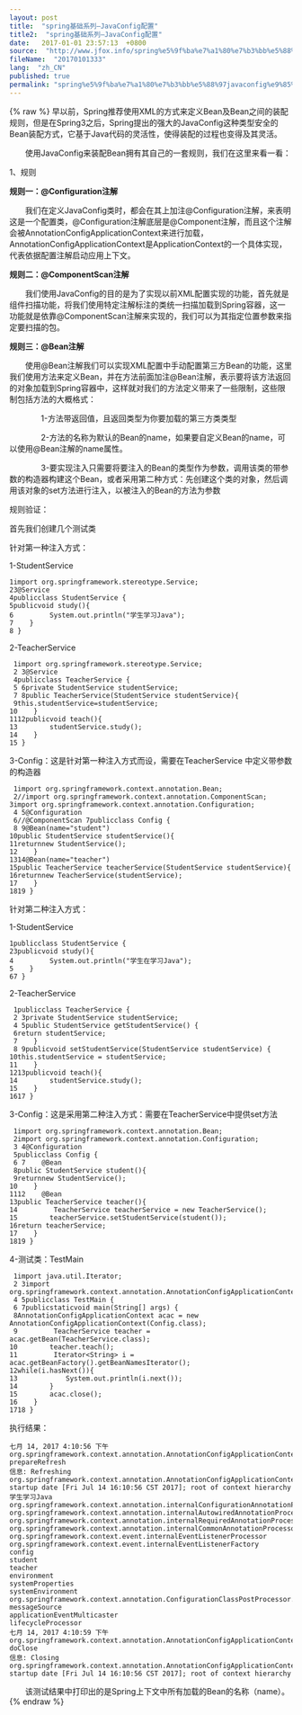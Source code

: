 ```yaml
---
layout: post
title:  "spring基础系列–JavaConfig配置"
title2:  "spring基础系列–JavaConfig配置"
date:   2017-01-01 23:57:13  +0800
source:  "http://www.jfox.info/spring%e5%9f%ba%e7%a1%80%e7%b3%bb%e5%88%97javaconfig%e9%85%8d%e7%bd%ae.html"
fileName:  "20170101333"
lang:  "zh_CN"
published: true
permalink: "spring%e5%9f%ba%e7%a1%80%e7%b3%bb%e5%88%97javaconfig%e9%85%8d%e7%bd%ae.html"
---
```

{% raw %}
早以前，Spring推荐使用XML的方式来定义Bean及Bean之间的装配规则，但是在Spring3之后，Spring提出的强大的JavaConfig这种类型安全的Bean装配方式，它基于Java代码的灵活性，使得装配的过程也变得及其灵活。

　　使用JavaConfig来装配Bean拥有其自己的一套规则，我们在这里来看一看：

1、规则

**规则一：@Configuration注解**

　　我们在定义JavaConfig类时，都会在其上加注@Configuration注解，来表明这是一个配置类，@Configuration注解底层是@Component注解，而且这个注解会被AnnotationConfigApplicationContext来进行加载，AnnotationConfigApplicationContext是ApplicationContext的一个具体实现，代表依据配置注解启动应用上下文。

**规则二：@ComponentScan注解**

　　我们使用JavaConfig的目的是为了实现以前XML配置实现的功能，首先就是组件扫描功能，将我们使用特定注解标注的类统一扫描加载到Spring容器，这一功能就是依靠@ComponentScan注解来实现的，我们可以为其指定位置参数来指定要扫描的包。

**规则三：@Bean注解**

　　使用@Bean注解我们可以实现XML配置中手动配置第三方Bean的功能，这里我们使用方法来定义Bean，并在方法前面加注@Bean注解，表示要将该方法返回的对象加载到Spring容器中，这样就对我们的方法定义带来了一些限制，这些限制包括方法的大概格式：

　　　　1-方法带返回值，且返回类型为你要加载的第三方类类型

　　　　2-方法的名称为默认的Bean的name，如果要自定义Bean的name，可以使用@Bean注解的name属性。

　　　　3-要实现注入只需要将要注入的Bean的类型作为参数，调用该类的带参数的构造器构建这个Bean，或者采用第二种方式：先创建这个类的对象，然后调用该对象的set方法进行注入，以被注入的Bean的方法为参数

规则验证：

首先我们创建几个测试类

针对第一种注入方式：

1-StudentService

    1import org.springframework.stereotype.Service;
    23@Service
    4publicclass StudentService {
    5publicvoid study(){
    6         System.out.println("学生学习Java");
    7    }
    8 }

2-TeacherService 

     1import org.springframework.stereotype.Service;
     2 3@Service
     4publicclass TeacherService {
     5 6private StudentService studentService;
     7 8public TeacherService(StudentService studentService){
     9this.studentService=studentService;
    10    }
    1112publicvoid teach(){
    13        studentService.study();
    14    }
    15 }

3-Config：这是针对第一种注入方式而设，需要在TeacherService 中定义带参数的构造器

     1import org.springframework.context.annotation.Bean;
     2//import org.springframework.context.annotation.ComponentScan; 3import org.springframework.context.annotation.Configuration;
     4 5@Configuration
     6//@ComponentScan 7publicclass Config {
     8 9@Bean(name="student")
    10public StudentService studentService(){
    11returnnew StudentService();
    12    }
    1314@Bean(name="teacher")
    15public TeacherService teacherService(StudentService studentService){
    16returnnew TeacherService(studentService);
    17    }
    1819 }

针对第二种注入方式：

1-StudentService

    1publicclass StudentService {
    23publicvoid study(){
    4         System.out.println("学生在学习Java");
    5    }
    67 }

2-TeacherService

     1publicclass TeacherService {
     2 3private StudentService studentService;
     4 5public StudentService getStudentService() {
     6return studentService;
     7    }
     8 9publicvoid setStudentService(StudentService studentService) {
    10this.studentService = studentService;
    11    }
    1213publicvoid teach(){
    14        studentService.study();
    15    }
    1617 }

3-Config：这是采用第二种注入方式：需要在TeacherService中提供set方法

     1import org.springframework.context.annotation.Bean;
     2import org.springframework.context.annotation.Configuration;
     3 4@Configuration
     5publicclass Config {
     6 7    @Bean
     8public StudentService student(){
     9returnnew StudentService();
    10    }
    1112    @Bean
    13public TeacherService teacher(){
    14         TeacherService teacherService = new TeacherService();
    15        teacherService.setStudentService(student());
    16return teacherService;
    17    }
    1819 }

4-测试类：TestMain

     1import java.util.Iterator;
     2 3import org.springframework.context.annotation.AnnotationConfigApplicationContext;
     4 5publicclass TestMain {
     6 7publicstaticvoid main(String[] args) {
     8AnnotationConfigApplicationContext acac = new AnnotationConfigApplicationContext(Config.class);
     9         TeacherService teacher = acac.getBean(TeacherService.class);
    10        teacher.teach();
    11         Iterator<String> i = acac.getBeanFactory().getBeanNamesIterator();
    12while(i.hasNext()){
    13            System.out.println(i.next());
    14        }
    15        acac.close();
    16    }
    1718 }

执行结果：

    七月 14, 2017 4:10:56 下午 org.springframework.context.annotation.AnnotationConfigApplicationContext prepareRefresh
    信息: Refreshing org.springframework.context.annotation.AnnotationConfigApplicationContext@7e6cbb7a: startup date [Fri Jul 14 16:10:56 CST 2017]; root of context hierarchy
    学生学习Java
    org.springframework.context.annotation.internalConfigurationAnnotationProcessor
    org.springframework.context.annotation.internalAutowiredAnnotationProcessor
    org.springframework.context.annotation.internalRequiredAnnotationProcessor
    org.springframework.context.annotation.internalCommonAnnotationProcessor
    org.springframework.context.event.internalEventListenerProcessor
    org.springframework.context.event.internalEventListenerFactory
    config
    student
    teacher
    environment
    systemProperties
    systemEnvironment
    org.springframework.context.annotation.ConfigurationClassPostProcessor.importRegistry
    messageSource
    applicationEventMulticaster
    lifecycleProcessor
    七月 14, 2017 4:10:59 下午 org.springframework.context.annotation.AnnotationConfigApplicationContext doClose
    信息: Closing org.springframework.context.annotation.AnnotationConfigApplicationContext@7e6cbb7a: startup date [Fri Jul 14 16:10:56 CST 2017]; root of context hierarchy

　　该测试结果中打印出的是Spring上下文中所有加载的Bean的名称（name）。
{% endraw %}
